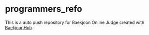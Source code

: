 # programmers_refo
This is a auto push repository for Baekjoon Online Judge created with [BaekjoonHub](https://github.com/BaekjoonHub/BaekjoonHub).
